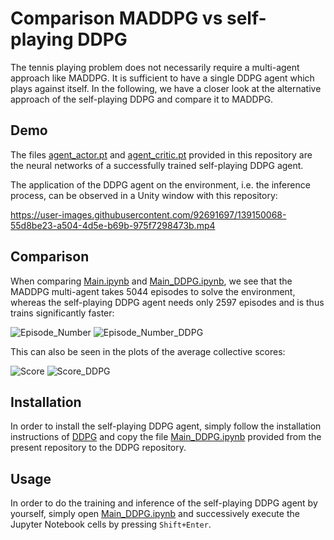 # Comparison MADDPG vs self-playing DDPG

The tennis playing problem does not necessarily require a multi-agent approach like MADDPG. It is sufficient to have a single DDPG agent which plays against itself. In the following, we have a closer look at the alternative approach of the self-playing DDPG and compare it to MADDPG.

## Demo

The files [agent_actor.pt](agent_actor.pt) and [agent_critic.pt](agent_critic.pt) provided in this repository are the neural networks of a successfully trained self-playing DDPG agent.

The application of the DDPG agent on the environment, i.e. the inference process, can be observed in a Unity window with this repository:

https://user-images.githubusercontent.com/92691697/139150068-55d8be23-a504-4d5e-b69b-975f7298473b.mp4

## Comparison

When comparing [Main.ipynb](Main.ipynb) and [Main_DDPG.ipynb](Main_DDPG.ipynb), we see that the MADDPG multi-agent takes 5044 episodes to solve the environment, whereas the self-playing DDPG agent needs only 2597 episodes and is thus trains significantly faster:

![Episode_Number](https://user-images.githubusercontent.com/92691697/139151306-55bcce5f-018b-481a-9555-90f99b4f9d7c.PNG)
![Episode_Number_DDPG](https://user-images.githubusercontent.com/92691697/139151316-d7d45fe0-4b35-446d-a2d5-4e651108052b.PNG)

This can also be seen in the plots of the average collective scores:

![Score](https://user-images.githubusercontent.com/92691697/139151492-02e9e30c-76da-44a3-b090-d700e7363aa8.PNG)
![Score_DDPG](https://user-images.githubusercontent.com/92691697/139151499-85c75423-6acb-4c91-a32b-c092e847109a.PNG)

## Installation

In order to install the self-playing DDPG agent, simply follow the installation instructions of [DDPG](https://github.com/rb-rl/DDPG/blob/main/README.md) and copy the file [Main_DDPG.ipynb](Main_DDPG.ipynb) provided from the present repository to the DDPG repository.

## Usage

In order to do the training and inference of the self-playing DDPG agent by yourself, simply open [Main_DDPG.ipynb](Main_DDPG.ipynb) and successively execute the Jupyter Notebook cells by pressing `Shift+Enter`.
